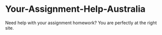 # Your-Assignment-Help-Australia
Need help with your assignment homework? You are perfectly at the right site.
